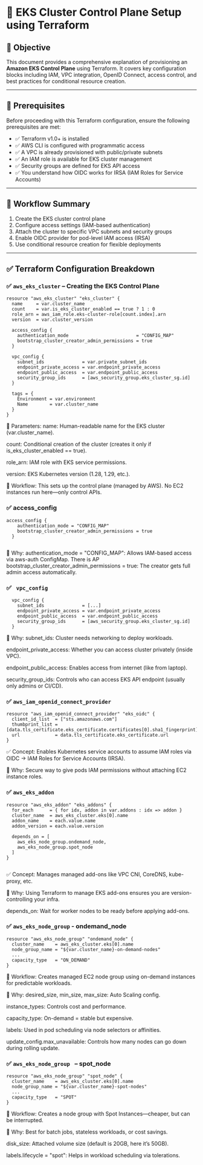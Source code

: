 # 🚀 EKS Cluster Control Plane Setup using Terraform

## 📌 Objective

This document provides a comprehensive explanation of provisioning an **Amazon EKS Control Plane** using Terraform. It covers key configuration blocks including IAM, VPC integration, OpenID Connect, access control, and best practices for conditional resource creation.

---

## 📁 Prerequisites

Before proceeding with this Terraform configuration, ensure the following prerequisites are met:

- ✅ Terraform v1.0+ is installed
- ✅ AWS CLI is configured with programmatic access
- ✅ A VPC is already provisioned with public/private subnets
- ✅ An IAM role is available for EKS cluster management
- ✅ Security groups are defined for EKS API access
- ✅ You understand how OIDC works for IRSA (IAM Roles for Service Accounts)

---

## 🔁 Workflow Summary

1. Create the EKS cluster control plane
2. Configure access settings (IAM-based authentication)
3. Attach the cluster to specific VPC subnets and security groups
4. Enable OIDC provider for pod-level IAM access (IRSA)
5. Use conditional resource creation for flexible deployments

---

## ✅ Terraform Configuration Breakdown

### ✅ `aws_eks_cluster` – Creating the EKS Control Plane

```hcl
resource "aws_eks_cluster" "eks_cluster" {
  name     = var.cluster_name
  count    = var.is_eks_cluster_enabled == true ? 1 : 0
  role_arn = aws_iam_role.eks-cluster-role[count.index].arn
  version  = var.cluster_version

  access_config {
    authentication_mode                         = "CONFIG_MAP"
    bootstrap_cluster_creator_admin_permissions = true
  }

  vpc_config {
    subnet_ids              = var.private_subnet_ids
    endpoint_private_access = var.endpoint_private_access
    endpoint_public_access  = var.endpoint_public_access
    security_group_ids      = [aws_security_group.eks_cluster_sg.id]
  }

  tags = {
    Environment = var.environment
    Name        = var.cluster_name
  }
}

```

🧠 Parameters:
name: Human-readable name for the EKS cluster (var.cluster_name).

count: Conditional creation of the cluster (creates it only if is_eks_cluster_enabled == true).

role_arn: IAM role with EKS service permissions.

version: EKS Kubernetes version (1.28, 1.29, etc.).

🔁 Workflow:
This sets up the control plane (managed by AWS). No EC2 instances run here—only control APIs.


### ✅ access_config


```hcl
access_config {
    authentication_mode = "CONFIG_MAP"
    bootstrap_cluster_creator_admin_permissions = true
  }


```
🧠 Why:
authentication_mode = "CONFIG_MAP": Allows IAM-based access via aws-auth ConfigMap. There is AP
bootstrap_cluster_creator_admin_permissions = true: The creator gets full admin access automatically.


### ✅ ` vpc_config` 

```hcl
  vpc_config {
    subnet_ids              = [...]
    endpoint_private_access = var.endpoint_private_access
    endpoint_public_access  = var.endpoint_public_access
    security_group_ids      = [aws_security_group.eks_cluster_sg.id]
  }

```
🧠 Why:
subnet_ids: Cluster needs networking to deploy workloads.

endpoint_private_access: Whether you can access cluster privately (inside VPC).

endpoint_public_access: Enables access from internet (like from laptop).

security_group_ids: Controls who can access EKS API endpoint (usually only admins or CI/CD).



### ✅ `aws_iam_openid_connect_provider`

```hcl
resource "aws_iam_openid_connect_provider" "eks_oidc" {
  client_id_list  = ["sts.amazonaws.com"]
  thumbprint_list = [data.tls_certificate.eks_certificate.certificates[0].sha1_fingerprint]
  url             = data.tls_certificate.eks_certificate.url
}

```
✅ Concept:
Enables Kubernetes service accounts to assume IAM roles via OIDC → IAM Roles for Service Accounts (IRSA).

🧠 Why:
Secure way to give pods IAM permissions without attaching EC2 instance roles.



### ✅ `aws_eks_addon` 

```hcl
resource "aws_eks_addon" "eks_addons" {
  for_each      = { for idx, addon in var.addons : idx => addon }
  cluster_name  = aws_eks_cluster.eks[0].name
  addon_name    = each.value.name
  addon_version = each.value.version

  depends_on = [
    aws_eks_node_group.ondemand_node,
    aws_eks_node_group.spot_node
  ]
}


```
✅ Concept:
Manages managed add-ons like VPC CNI, CoreDNS, kube-proxy, etc.

🧠 Why:
Using Terraform to manage EKS add-ons ensures you are version-controlling your infra.

depends_on: Wait for worker nodes to be ready before applying add-ons.

### ✅ `aws_eks_node_group` - ondemand_node

```hcl
resource "aws_eks_node_group" "ondemand_node" {
  cluster_name    = aws_eks_cluster.eks[0].name
  node_group_name = "${var.cluster_name}-on-demand-nodes"
  ...
  capacity_type   = "ON_DEMAND"
}

```
🔁 Workflow:
Creates managed EC2 node group using on-demand instances for predictable workloads.

🧠 Why:
desired_size, min_size, max_size: Auto Scaling config.

instance_types: Controls cost and performance.

capacity_type: On-demand = stable but expensive.

labels: Used in pod scheduling via node selectors or affinities.

update_config.max_unavailable: Controls how many nodes can go down during rolling update.



### ✅ `aws_eks_node_group ` – spot_node

```hcl
resource "aws_eks_node_group" "spot_node" {
  cluster_name    = aws_eks_cluster.eks[0].name
  node_group_name = "${var.cluster_name}-spot-nodes"
  ...
  capacity_type   = "SPOT"
}
```
🔁 Workflow:
Creates a node group with Spot Instances—cheaper, but can be interrupted.

🧠 Why:
Best for batch jobs, stateless workloads, or cost savings.

disk_size: Attached volume size (default is 20GB, here it’s 50GB).

labels.lifecycle = "spot": Helps in workload scheduling via tolerations.



